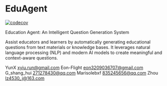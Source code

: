 # EduAgent

[![codecov](https://codecov.io/gh/im-zhong/eduagent/branch/main/graph/badge.svg)](https://codecov.io/gh/im-zhong/eduagent)

Education Agent: An Intelligent Question Generation System

Assist educators and learners by automatically generating educational questions from text materials or knowledge bases. It leverages natural language processing (NLP) and modern AI models to create meaningful and context-aware questions.


YunX xyiu.run@gmail.com
Eon-Flight eon3209036707@gmail.com
G_shang_hui 271278430@qq.com
Marisolebxf 835245656@qq.com
Zhou lz4530_j@163.com
